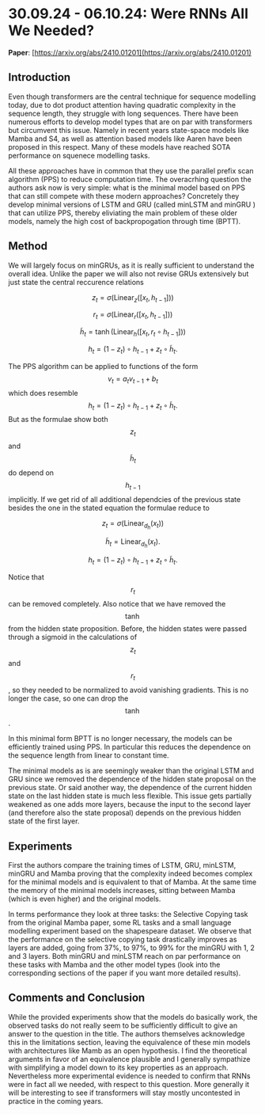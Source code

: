 # 30.09.24 - 06.10.24: Were RNNs All We Needed?

**Paper**: [https://arxiv.org/abs/2410.01201](https://arxiv.org/abs/2410.01201)

## Introduction

Even though transformers are the central technique for sequence modelling today, due
to dot product attention having quadratic complexity in the sequence length, they struggle
with long sequences. There have been numerous efforts to develop model types that are on par
with transformers but circumvent this issue. Namely in recent years state-space models like Mamba and S4,
as well as attention based models like Aaren have been proposed in this respect. Many of these models have
reached SOTA performance on squenece modelling tasks.

All these approaches have in common that they use the parallel prefix scan algorithm (PPS) to reduce computation time.
The overacrhing question the authors ask now is very simple: what is the minimal model based on PPS that can still compete with
these modern approaches? Concretely they develop minimal versions of LSTM and GRU (called minLSTM and minGRU ) that can utilize PPS, thereby eliviating the main problem
of these older models, namely the high cost of backpropogation through time (BPTT).

## Method

We will largely focus on minGRUs, as it is really sufficient to understand the overall idea. Unlike the paper we will also not revise GRUs extensively but just
state the central reccurence relations

$$ z_t = \sigma(\text{Linear}_z([x_t, h_{t-1}])) $$

$$ r_t = \sigma(\text{Linear}_r([x_t, h_{t-1}])) $$

$$ \tilde{h}_t = \tanh(\text{Linear}_h([x_t, r_t \circ h_{t-1}])) $$

$$ h_t = (1 - z_t) \circ h_{t-1} + z_t \circ \tilde{h}_t. $$

The PPS algorithm can be applied to functions of the form $$ v_t = a_t v_{t−1} + b_t $$ which does resemble $$ h_t = (1 - z_t) \circ h_{t-1} + z_t \circ \tilde{h}_t .$$
But as the formulae show both $$z_t$$ and $$ \tilde{h}_t $$ do depend on $$h_{t-1}$$ implicitly. If we get rid of all additional dependcies of the previous state besides the one in the stated
equation the formulae reduce to
    
$$z_t = \sigma(\text{Linear}_{d_h}(x_t)) $$
    
$$\tilde{h}_t = \text{Linear}_{d_h}(x_t). $$

$$ h_t = (1 - z_t) \circ h_{t-1} + z_t \circ \tilde{h}_t .$$

Notice that $$r_t$$ can be removed completely. Also notice that we have removed the $$\tanh$$ from the hidden state proposition. Before, the hidden states were passed through a sigmoid
in the calculations of $$z_t$$ and $$ r_t $$, so they needed to be normalized to avoid vanishing gradients. This is no longer the case, so one can drop the $$\tanh$$.

In this minimal form BPTT is no longer necessary, the models can be efficiently trained using PPS. In particular this reduces the dependence on the sequence length from linear to constant time.

The minimal models as is are seemingly weaker than the original LSTM and GRU since we removed the dependence of the hidden state proposal on the previous state.
Or said another way, the dependence of the current hidden state on the last hidden state is much less flexible. This issue gets partially weakened as one adds more layers, because
the input to the second layer (and therefore also the state proposal) depends on the previous hidden state of the first layer.

## Experiments

First the authors compare the training times of LSTM, GRU, minLSTM, minGRU and Mamba proving that the complexity indeed becomes complex for the minimal models and is equivalent to that
of Mamba. At the same time the memory of the minimal models increases, sitting between Mamba (which is even higher) and the original models.

In terms performance they look at three tasks: the Selective Copying task from the original Mamba paper, some RL tasks and a small language modelling experiment based on the shapespeare dataset.
We observe that the performance on the selective copying task drastically improves as layers are added, going from 37%, to 97%, to 99% for the minGRU with 1, 2 and 3 layers.
Both minGRU and minLSTM reach on par performance on these tasks with Mamba and the other model types (look into the corresponding sections of the paper if you want more detailed results).

## Comments and Conclusion

While the provided experiments show that the models do basically work, the observed tasks do not really seem to be sufficiently difficult to give an answer to the question in the title.
The authors themselves acknowledge this in the limitations section, leaving the equivalence of these min models with architectures like Mamb as an open hypothesis.
I find the theoretical arguments in favor of an equivalence plausible and I generally sympathize with simplifying a model down to its key properties as an approach.
Nevertheless more experimental evidence is needed to confirm that RNNs were in fact all we needed, with respect to this question.
More generally it will be interesting to see if transformers will stay mostly uncontested in practice in the coming years.

